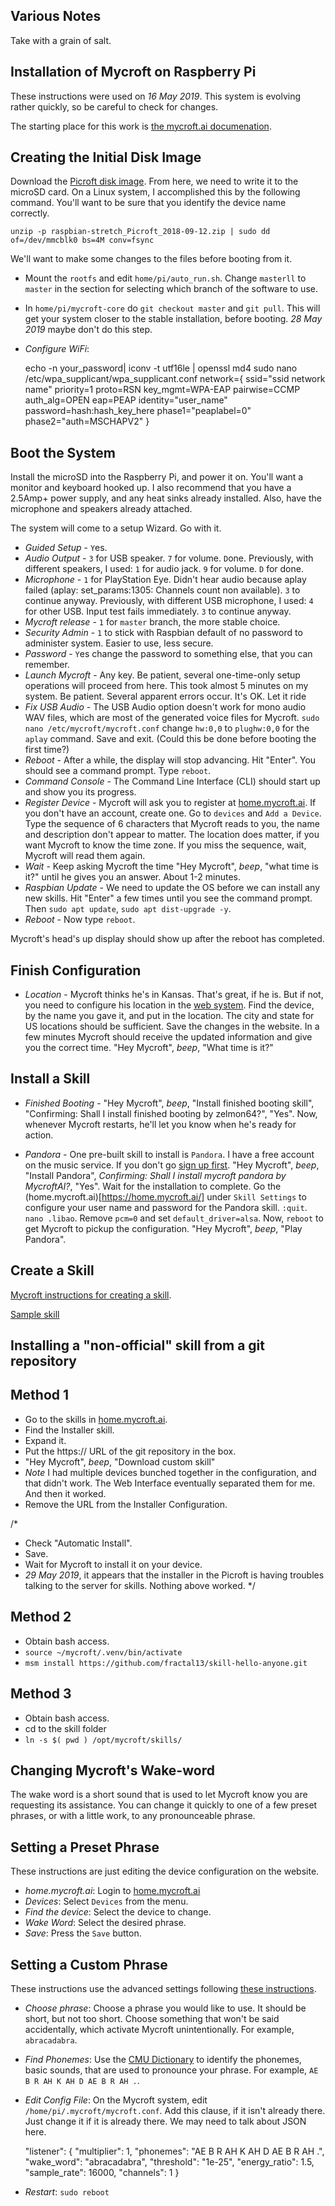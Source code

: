 Various Notes
-------------

Take with a grain of salt.


Installation of Mycroft on Raspberry Pi
---------------------------------------

These instructions were used on *16 May 2019*. This system is evolving rather quickly, so be careful
to check for changes.

The starting place for this work is [the mycroft.ai documenation](https://mycroft.ai/documentation/picroft/).

Creating the Initial Disk Image
-------------------------------

Download the [Picroft disk image](https://mycroft.ai/to/picroft-image).
From here, we need to write it to the microSD card. On a Linux system,
I accomplished this by the following command.  You'll want to be
sure that you identify the device name correctly.

    unzip -p raspbian-stretch_Picroft_2018-09-12.zip | sudo dd of=/dev/mmcblk0 bs=4M conv=fsync

We'll want to make some changes to the files before booting from it.

- Mount the `rootfs` and edit `home/pi/auto_run.sh`.  Change `masterll` to `master` in
  the section for selecting which branch of the software to use.
- In `home/pi/mycroft-core` do `git checkout master` and `git pull`.  This will get your
  system closer to the stable installation, before booting.
  *28 May 2019* maybe don't do this step.
- *Configure WiFi*: 

    echo -n your_password| iconv -t utf16le | openssl md4
    sudo nano /etc/wpa_supplicant/wpa_supplicant.conf
    network={
        ssid="ssid network name"
        priority=1
        proto=RSN
        key_mgmt=WPA-EAP
        pairwise=CCMP
        auth_alg=OPEN
        eap=PEAP
        identity="user_name"
        password=hash:hash_key_here
        phase1="peaplabel=0"
        phase2="auth=MSCHAPV2"
    }
  
Boot the System
---------------

Install the microSD into the Raspberry Pi, and power it on.  You'll want a monitor and
keyboard hooked up.  I also recommend that you have a 2.5Amp+ power supply, and any
heat sinks already installed.  Also, have the microphone and speakers already attached.

The system will come to a setup Wizard.  Go with it.

- *Guided Setup* - `Y`es.
- *Audio Output* - `3` for USB speaker.  `7` for volume.  `D`one.  Previously, with different speakers, I used: `1` for audio jack.  `9` for volume. `D` for done.
- *Microphone* - `1` for PlayStation Eye.  Didn't hear audio because aplay failed (aplay: set_params:1305: Channels count non available). `3` to continue anyway.  Previously, with different USB microphone, I used: `4` for other USB. Input test fails immediately. `3` to continue anyway.
- *Mycroft release* - `1` for `master` branch, the more stable choice.
- *Security Admin* - `1` to stick with Raspbian default of no password to administer system. Easier to use, less secure.
- *Password* - `Y`es change the password to something else, that you can remember.
- *Launch Mycroft* - Any key. Be patient, several one-time-only setup operations will proceed from here. 
  This took almost 5 minutes on my system.  Be patient. Several apparent errors occur. It's OK.  Let it ride
- *Fix USB Audio* - The USB Audio option doesn't work for mono audio WAV files, which are most of the generated voice files for Mycroft.  `sudo nano /etc/mycroft/mycroft.conf` change `hw:0,0` to `plughw:0,0` for the `aplay` command.  Save and exit.  (Could this be done before booting the first time?)
- *Reboot* - After a while, the display will stop advancing.  Hit "Enter".  You should see a command prompt.  Type `reboot`.
- *Command Console* - The Command Line Interface (CLI) should start up and show you its progress.
- *Register Device* - Mycroft will ask you to register at [home.mycroft.ai](https://home.mycroft.ai/).  If you don't have
  an account, create one.  Go to `devices` and `Add a Device`.  Type the sequence of 6 characters that Mycroft reads to you,
  the name and description don't appear to matter.  The location does matter, if you want Mycroft to know the time zone.  If you miss the sequence, wait, Mycroft will read them again.
- *Wait* - Keep asking Mycroft the time "Hey Mycroft", *beep*, "what time is it?" until he gives you an answer.  About 1-2 minutes.
- *Raspbian Update* - We need to update the OS before we can install any new skills.  Hit "Enter" a few times until you see
  the command prompt. Then `sudo apt update`, `sudo apt dist-upgrade -y`.
- *Reboot* - Now type `reboot`.

Mycroft's head's up display should show up after the reboot has completed.

Finish Configuration
--------------------

- *Location* - Mycroft thinks he's in Kansas.  That's great, if he is.  But if not, you need to configure his location in the
  [web system](https://home.mycroft.ai/).  Find the device, by the name you gave it, and put in the location.  The city and state for US
  locations should be sufficient.  Save the changes in the website.  In a few minutes Mycroft should receive the updated information
  and give you the correct time.  "Hey Mycroft", *beep*, "What time is it?"
  

Install a Skill
---------------

- *Finished Booting* - "Hey Mycroft", *beep*, "Install finished booting skill", "Confirming: Shall I install finished booting by zelmon64?", "Yes".
  Now, whenever Mycroft restarts, he'll let you know when he's ready for action.

- *Pandora* - One pre-built skill to install is `Pandora`.  I have a free account on the music service.  If you don't
  go [sign up first](http://pandora.com/). "Hey Mycroft", *beep*, "Install Pandora", *Confirming: Shall I install mycroft pandora by MycroftAI?*, 
  "Yes".  Wait for the installation to complete.  Go the (home.mycroft.ai)[https://home.mycroft.ai/] under `Skill Settings` 
  to configure your user name and password for the Pandora skill.  `:quit`.  `nano .libao`.  Remove `pcm=0` and set `default_driver=alsa`.
  Now, `reboot` to get Mycroft to pickup the configuration. "Hey Mycroft", *beep*, "Play Pandora".

Create a Skill
--------------

[Mycroft instructions for creating a skill](https://mycroft.ai/documentation/skills/introduction-developing-skills/).

[Sample skill](https://github.com/fractal13/skill-hello-anyone)

Installing a "non-official" skill from a git repository
-------------------------------------------------------

## Method 1
- Go to the skills in [home.mycroft.ai](https://account.mycroft.ai/skills).
- Find the Installer skill.
- Expand it.
- Put the https:// URL of the git repository in the box.
- "Hey Mycroft", *beep*, "Download custom skill"
- *Note* I had multiple devices bunched together in the configuration, and that
  didn't work.  The Web Interface eventually separated them for me.  And then
  it worked.
- Remove the URL from the Installer Configuration.

/*
- Check "Automatic Install".
- Save.
- Wait for Mycroft to install it on your device.
- *29 May 2019*, it appears that the installer in the Picroft is having troubles talking to the
  server for skills.  Nothing above worked.
*/

## Method 2
- Obtain bash access.
- `source ~/mycroft/.venv/bin/activate`
- `msm install https://github.com/fractal13/skill-hello-anyone.git`

## Method 3
- Obtain bash access.
- cd to the skill folder
- `ln -s $( pwd ) /opt/mycroft/skills/`

Changing Mycroft's Wake-word
----------------------------

The wake word is a short sound that is used to let Mycroft know you are requesting
its assistance.  You can change it quickly to one of a few preset phrases, or
with a little work, to any pronounceable phrase.

## Setting a Preset Phrase

These instructions are just editing the device configuration on the website.

- *home.mycroft.ai*: Login to [home.mycroft.ai](http://home.mycroft.ai/)
- *Devices*: Select `Devices` from the menu.
- *Find the device*: Select the device to change.
- *Wake Word*: Select the desired phrase.
- *Save*: Press the `Save` button.


## Setting a Custom Phrase

These instructions use the advanced settings following [these instructions](https://mycroft.ai/documentation/home-mycroft-ai-pairing/#changing-your-wake-word).

- *Choose phrase*: Choose a phrase you would like to use.  It should be short, but not too short.
  Choose something that won't be said accidentally, which activate Mycroft unintentionally.
  For example, `abracadabra`.
- *Find Phonemes*: Use the [CMU Dictionary](http://www.speech.cs.cmu.edu/cgi-bin/cmudict) to 
  identify the phonemes, basic sounds, that are used to pronounce your phrase.  For example, `AE B R AH K AH D AE B R AH .`.
- *Edit Config File*: On the Mycroft system, edit `/home/pi/.mycroft/mycroft.conf`.  Add this clause, if it isn't already there.  Just change it if it is already there.  We may need to talk about JSON here.

    "listener": {
      "multiplier": 1,
      "phonemes": "AE B R AH K AH D AE B R AH .",
      "wake_word": "abracadabra",
      "threshold": "1e-25",
      "energy_ratio": 1.5,
      "sample_rate": 16000,
      "channels": 1
    }

- *Restart*: `sudo reboot`



  
  
